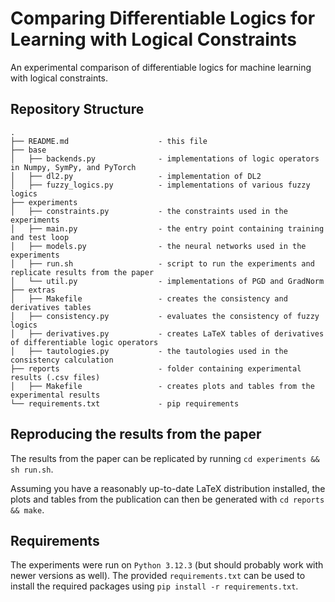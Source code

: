 # Comparing Differentiable Logics for Learning with Logical Constraints

An experimental comparison of differentiable logics for machine learning with logical constraints.

## Repository Structure

```
.
├── README.md                    - this file
├── base
│   ├── backends.py              - implementations of logic operators in Numpy, SymPy, and PyTorch
│   ├── dl2.py                   - implementation of DL2
│   ├── fuzzy_logics.py          - implementations of various fuzzy logics
├── experiments
│   ├── constraints.py           - the constraints used in the experiments
│   ├── main.py                  - the entry point containing training and test loop
│   ├── models.py                - the neural networks used in the experiments
│   ├── run.sh                   - script to run the experiments and replicate results from the paper
│   └── util.py                  - implementations of PGD and GradNorm
├── extras
│   ├── Makefile                 - creates the consistency and derivatives tables
│   ├── consistency.py           - evaluates the consistency of fuzzy logics
│   ├── derivatives.py           - creates LaTeX tables of derivatives of differentiable logic operators
│   ├── tautologies.py           - the tautologies used in the consistency calculation
├── reports                      - folder containing experimental results (.csv files)
│   ├── Makefile                 - creates plots and tables from the experimental results
└── requirements.txt             - pip requirements
```

## Reproducing the results from the paper

The results from the paper can be replicated by running `cd experiments && sh run.sh`.

Assuming you have a reasonably up-to-date LaTeX distribution installed, the plots and tables from the publication can then be generated with `cd reports && make`.

## Requirements

The experiments were run on `Python 3.12.3` (but should probably work with newer versions as well).
The provided `requirements.txt` can be used to install the required packages using `pip install -r requirements.txt`.